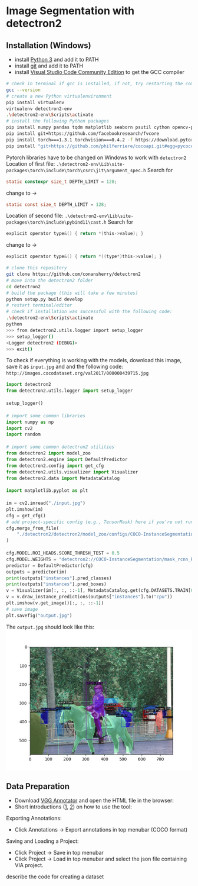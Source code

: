 # Image Segmentation with detectron2

## Installation (Windows)

- install [Python 3](https://www.python.org/ftp/python/3.8.1/python-3.8.1.exe) and add it to PATH
- install [git](https://git-scm.com/download/win) and add it to PATH
- install [Visual Studio Code Community Edition](https://visualstudio.microsoft.com/thank-you-downloading-visual-studio/?sku=Community&rel=16) to get the GCC compiler

```bash
# check in terminal if gcc is installed, if not, try restarting the computer
gcc --version
# create a new Python virtualenvironment
pip install virtualenv
virtualenv detectron2-env
.\detectron2-env\Scripts\activate
# install the following Python packages
pip install numpy pandas tqdm matplotlib seaborn psutil cython opencv-python
pip install git+https://github.com/facebookresearch/fvcore
pip install torch===1.3.1 torchvision===0.4.2 -f https://download.pytorch.org/whl/torch_stable.html
pip install "git+https://github.com/philferriere/cocoapi.git#egg=pycocotools&subdirectory=PythonAPI"
```

Pytorch libraries have to be changed on Windows to work with `detectron2`
Location of first file:
`.\detectron2-env\Lib\site-packages\torch\include\torch\csrc\jit\argument_spec.h`
Search for

```C
static constexpr size_t DEPTH_LIMIT = 128;
```

change to →

```C
static const size_t DEPTH_LIMIT = 128;
```

Location of second file:
`.\detectron2-env\Lib\site-packages\torch\include\pybind11\cast.h`
Search for

```C
explicit operator type&() { return *(this->value); }
```

change to →

```C
explicit operator type&() { return *((type*)this->value); }
```

```bash
# clone this repository
git clone https://github.com/conansherry/detectron2
# move into the detectron2 folder
cd detectron2
# build the package (this will take a few minutes)
python setup.py build develop
# restart terminal/editor
# check if installation was successful with the following code:
.\detectron2-env\Scripts\activate
python
>>> from detectron2.utils.logger import setup_logger
>>> setup_logger()
<Logger detectron2 (DEBUG)>
>>> exit()
```

To check if everything is working with the models, download this image, save it as `input.jpg` and and the following code:
`http://images.cocodataset.org/val2017/000000439715.jpg`

```python
import detectron2
from detectron2.utils.logger import setup_logger

setup_logger()

# import some common libraries
import numpy as np
import cv2
import random

# import some common detectron2 utilities
from detectron2 import model_zoo
from detectron2.engine import DefaultPredictor
from detectron2.config import get_cfg
from detectron2.utils.visualizer import Visualizer
from detectron2.data import MetadataCatalog

import matplotlib.pyplot as plt

im = cv2.imread("./input.jpg")
plt.imshow(im)
cfg = get_cfg()
# add project-specific config (e.g., TensorMask) here if you're not running a model in detectron2's core library
cfg.merge_from_file(
    "./detectron2/detectron2/model_zoo/configs/COCO-InstanceSegmentation/mask_rcnn_R_50_FPN_3x.yaml"
)

cfg.MODEL.ROI_HEADS.SCORE_THRESH_TEST = 0.5
cfg.MODEL.WEIGHTS = "detectron2://COCO-InstanceSegmentation/mask_rcnn_R_50_FPN_3x/137849600/model_final_f10217.pkl"
predictor = DefaultPredictor(cfg)
outputs = predictor(im)
print(outputs["instances"].pred_classes)
print(outputs["instances"].pred_boxes)
v = Visualizer(im[:, :, ::-1], MetadataCatalog.get(cfg.DATASETS.TRAIN[0]), scale=1.2)
v = v.draw_instance_predictions(outputs["instances"].to("cpu"))
plt.imshow(v.get_image()[:, :, ::-1])
# save image
plt.savefig("output.jpg")
```

The `output.jpg` should look like this:
![output](output.jpg "Output")

## Data Preparation

- Download [VGG Annotator](http://www.robots.ox.ac.uk/~vgg/software/via/downloads/via-2.0.8.zip) and open the HTML file in the browser:
- Short introductions ([1](http://www.robots.ox.ac.uk/~vgg/software/via/docs/add_images_to_project.html), [2](http://www.robots.ox.ac.uk/~vgg/software/via/docs/drawing_regions.html)) on how to use the tool:

Exporting Annotations:

- Click Annotations → Export annotations in top menubar (COCO format)

Saving and Loading a Project:

- Click Project → Save in top menubar
- Click Project → Load in top menubar and select the json file containing VIA project.

describe the code for creating a dataset
